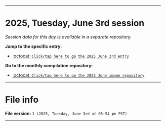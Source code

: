 
***

# 2025, Tuesday, June 3rd session

_Session data for this day is available in a separate repository._

**Jump to the specific entry:**

- [:octocat: `Click/tap here to go the 2025 June 3rd entry`](https://github.com/seanpm2001/SeansLifeArchive_Images_MotorWorld_CarFactory_Y2025_V6/tree/SeansLifeArchive_Images_MotorWorld_CarFactory_Y2025_V6_Main-dev/2025/06_June/03/)

**Go to the monthly compilation repository:**

- [:octocat: `Click/tap here to go the 2025 June image repository`](https://github.com/seanpm2001/SeansLifeArchive_Images_MotorWorld_CarFactory_Y2025_V6/)

***

# File info

**File version:** `1 (2025, Tuesday, June 3rd at 05:54 pm PST)`

***
